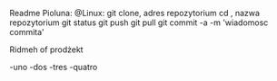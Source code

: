 Readme Pioluna:
@Linux:
git clone, adres repozytorium
cd , nazwa repozytorium
git status
git push
git pull
git commit -a -m 'wiadomosc commita'


Ridmeh of prodżekt

-uno 
-dos 
-tres
-quatro
